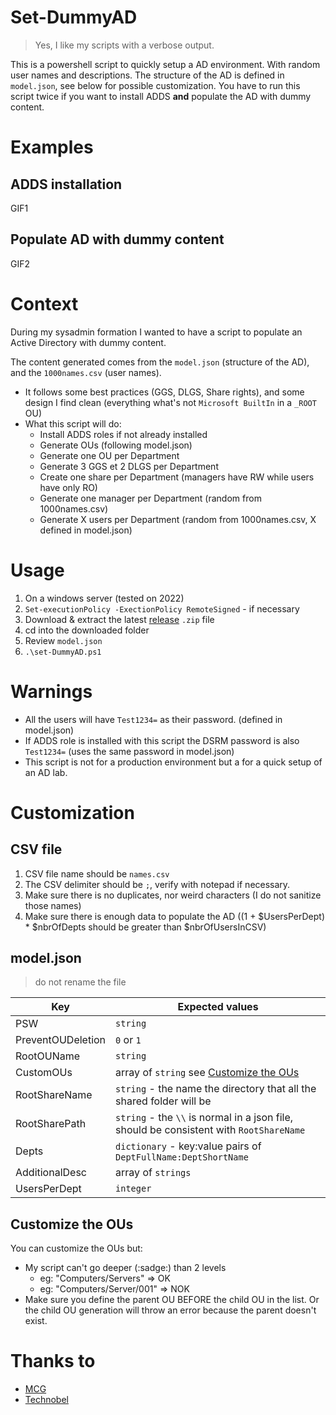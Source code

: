 # Set-DummyAD

> Yes, I like my scripts with a verbose output.

This is a powershell script to quickly setup a AD environment. With random user names and descriptions. The structure of the AD is defined in `model.json`, see below for possible customization. You have to run this script twice if you want to install ADDS **and** populate the AD with dummy content.

# Examples

## ADDS installation

GIF1

## Populate AD with dummy content

GIF2

# Context

During my sysadmin formation I wanted to have a script to populate an Active Directory with dummy content.

The content generated comes from the `model.json` (structure of the AD), and the `1000names.csv` (user names).
- It follows some best practices (GGS, DLGS, Share rights), and some design I find clean (everything what's not `Microsoft BuiltIn` in a `_ROOT` OU)
- What this script will do:
    - Install ADDS roles if not already installed
    - Generate OUs (following model.json)
    - Generate one OU per Department
    - Generate 3 GGS et 2 DLGS per Department
    - Create one share per Department (managers have RW while users have only RO)
    - Generate one manager per Department (random from 1000names.csv)
    - Generate X users per Department (random from 1000names.csv, X defined in model.json)

# Usage

1. On a windows server (tested on 2022)
2. `Set-executionPolicy -ExectionPolicy RemoteSigned` - if necessary
3. Download & extract the latest [release](https://www.) `.zip` file 
4. cd into the downloaded folder
5. Review `model.json`
6. `.\set-DummyAD.ps1`

# Warnings

- All the users will have `Test1234=` as their password. (defined in model.json)  
- If ADDS role is installed with this script the DSRM password is also `Test1234=` (uses the same password in model.json)
- This script is not for a production environment but a for a quick setup of an AD lab.

# Customization

## CSV file

1. CSV file name should be `names.csv`
2. The CSV delimiter should be `;`, verify with notepad if necessary.
3. Make sure there is no duplicates, nor weird characters (I do not sanitize those names)
4. Make sure there is enough data to populate the AD ((1 + $UsersPerDept) * $nbrOfDepts should be greater than $nbrOfUsersInCSV)

## model.json

> do not rename the file

|Key|Expected values|
|-|-|
|PSW|`string`|
|PreventOUDeletion|`0` or `1`|
|RootOUName|`string`|
|CustomOUs| array of `string` see [Customize the OUs](#customize-the-ous)|
|RootShareName|`string` - the name the directory that all the shared folder will be|
|RootSharePath|`string` - the `\\` is normal in a json file, should be consistent with `RootShareName`|
|Depts|`dictionary` - key:value pairs of `DeptFullName:DeptShortName`|
|AdditionalDesc|array of `strings`|
|UsersPerDept|`integer`|

## Customize the OUs

You can customize the OUs but:
- My script can't go deeper (:sadge:) than 2 levels
    - eg: "Computers/Servers" => OK
    - eg: "Computers/Server/001" => NOK
- Make sure you define the parent OU BEFORE the child OU in the list. Or the child OU generation will throw an error because the parent doesn't exist.

# Thanks to 

- [MCG](https://www.mcg.be/en)
- [Technobel](https://www.technobel.be/fr/)
